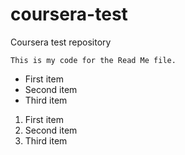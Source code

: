 # coursera-test
Coursera test repository 

`This is my code for the Read Me file.`

- First item
- Second item
- Third item
1. First item
2. Second item
3. Third item
